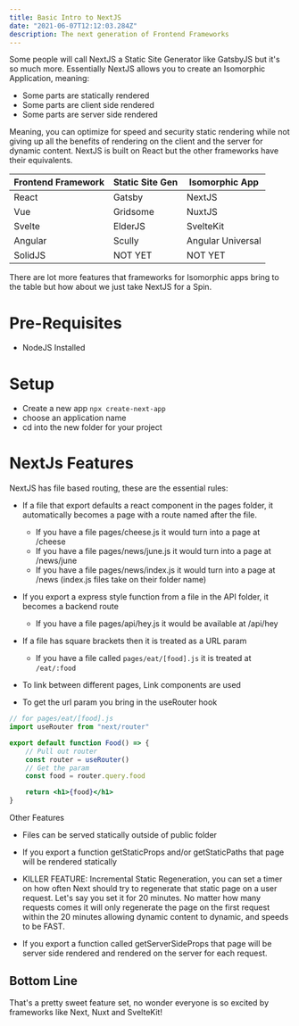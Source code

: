 ```yaml
---
title: Basic Intro to NextJS
date: "2021-06-07T12:12:03.284Z"
description: The next generation of Frontend Frameworks
---
```


Some people will call NextJS a Static Site Generator like GatsbyJS but it's so much more. Essentially NextJS allows you to create an Isomorphic Application, meaning:

- Some parts are statically rendered
- Some parts are client side rendered
- Some parts are server side rendered

Meaning, you can optimize for speed and security static rendering while not giving up all the benefits of rendering on the client and the server for dynamic content. NextJS is built on React but the other frameworks have their equivalents.

| Frontend Framework | Static Site Gen | Isomorphic App |
|--------------------|-----------------|----------------|
| React | Gatsby | NextJS |
| Vue | Gridsome | NuxtJS |
| Svelte | ElderJS | SvelteKit |
| Angular | Scully | Angular Universal |
| SolidJS | NOT YET | NOT YET |

There are lot more features that frameworks for Isomorphic apps bring to the table but how about we just take NextJS for a Spin.

# Pre-Requisites

- NodeJS Installed

# Setup

- Create a new app `npx create-next-app`
- choose an application name
- cd into the new folder for your project

# NextJs Features

NextJS has file based routing, these are the essential rules:

- If a file that export defaults a react component in the pages folder, it automatically becomes a page with a route named after the file.
    * If you have a file pages/cheese.js it would turn into a page at /cheese
    * If you have a file pages/news/june.js it would turn into a page at /news/june
    * If you have a file pages/news/index.js it would turn into a page at /news (index.js files take on their folder name)

- If you export a express style function from a file in the API folder, it becomes a backend route
    * If you have a file pages/api/hey.js it would be available at /api/hey

- If a file has square brackets then it is treated as a URL param
    * If you have a file called `pages/eat/[food].js` it is treated at `/eat/:food`

- To link between different pages, Link components are used

- To get the url param you bring in the useRouter hook

```jsx
// for pages/eat/[food].js
import useRouter from "next/router"

export default function Food() => {
    // Pull out router
    const router = useRouter()
    // Get the param
    const food = router.query.food

    return <h1>{food}</h1>
}
```

Other Features

- Files can be served statically outside of public folder

- If you export a function getStaticProps and/or getStaticPaths that page will be rendered statically

- KILLER FEATURE: Incremental Static Regeneration, you can set a timer on how often Next should try to regenerate that static page on a user request. Let's say you set it for 20 minutes. No matter how many requests comes it will only regenerate the page on the first request within the 20 minutes allowing dynamic content to dynamic, and speeds to be FAST.

- If you export a function called getServerSideProps that page will be server side rendered and rendered on the server for each request.

## Bottom Line

That's a pretty sweet feature set, no wonder everyone is so excited by frameworks like Next, Nuxt and SvelteKit!
